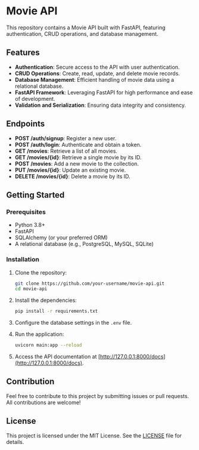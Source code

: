 # Movie API

This repository contains a Movie API built with FastAPI, featuring authentication, CRUD operations, and database management.

## Features

- **Authentication**: Secure access to the API with user authentication.
- **CRUD Operations**: Create, read, update, and delete movie records.
- **Database Management**: Efficient handling of movie data using a relational database.
- **FastAPI Framework**: Leveraging FastAPI for high performance and ease of development.
- **Validation and Serialization**: Ensuring data integrity and consistency.

## Endpoints

- **POST /auth/signup**: Register a new user.
- **POST /auth/login**: Authenticate and obtain a token.
- **GET /movies**: Retrieve a list of all movies.
- **GET /movies/{id}**: Retrieve a single movie by its ID.
- **POST /movies**: Add a new movie to the collection.
- **PUT /movies/{id}**: Update an existing movie.
- **DELETE /movies/{id}**: Delete a movie by its ID.

## Getting Started

### Prerequisites

- Python 3.8+
- FastAPI
- SQLAlchemy (or your preferred ORM)
- A relational database (e.g., PostgreSQL, MySQL, SQLite)

### Installation

1. Clone the repository:
    ```bash
    git clone https://github.com/your-username/movie-api.git
    cd movie-api
    ```

2. Install the dependencies:
    ```bash
    pip install -r requirements.txt
    ```

3. Configure the database settings in the `.env` file.

4. Run the application:
    ```bash
    uvicorn main:app --reload
    ```

5. Access the API documentation at [http://127.0.0.1:8000/docs](http://127.0.0.1:8000/docs).

## Contribution

Feel free to contribute to this project by submitting issues or pull requests. All contributions are welcome!

## License

This project is licensed under the MIT License. See the [LICENSE](LICENSE) file for details.
